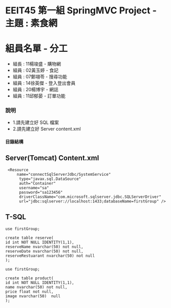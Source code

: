 # EEIT45 第一組 SpringMVC Project - 主題 : 素食網



# 組員名單 - 分工

- 組長 : 11楊竣盛 - 購物網
- 組員 : 02黃玉婷 - 食記
- 組員 : 07鄭翊苓 - 搜尋功能
- 組員 : 14徐英傑 - 登入登出會員
- 組員 : 20楊博宇 - 網誌
- 組員 : 11邱郁晏 - 訂單功能

### 說明

-  1.請先建立好 SQL 檔案 
-  2.請先建立好 Server content.xml

#### 目錄結構

## Server(Tomcat) Content.xml
```
 <Resource 
     name="connectSqlServerJdbc/SystemService"
	  type="javax.sql.DataSource" 
	  auth="Container" 
	  username="sa"
	  password="sa123456"
	  driverClassName="com.microsoft.sqlserver.jdbc.SQLServerDriver"
	  url="jdbc:sqlserver://localhost:1433;databaseName=firstGroup" />
```


## T-SQL 
```
use firstGroup; 

create table reserve(
id int NOT NULL IDENTITY(1,1),  
reserveName nvarchar(50) not null,
reserveDate nvarchar(50) not null,
reserveRestuarant nvarchar(50) not null
);

```

```
use firstGroup; 

create table product(
id int NOT NULL IDENTITY(1,1),  
name nvarchar(50) not null,
price float not null,
image nvarchar(50)  null
);
```